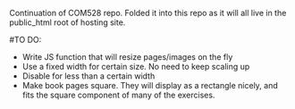 Continuation of COM528 repo. Folded it into this repo as it will all live in the public_html root of hosting site. 

#TO DO:
+ Write JS function that will resize pages/images on the fly
+ Use a fixed width for certain size. No need to keep scaling up
+ Disable for less than a certain width
+ Make book pages square. They will display as a rectangle nicely, and fits the square component of many of the exercises. 




